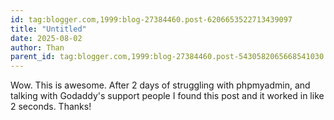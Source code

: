 ```yaml
---
id: tag:blogger.com,1999:blog-27384460.post-6206653522713439097
title: "Untitled"
date: 2025-08-02
author: Than
parent_id: tag:blogger.com,1999:blog-27384460.post-5430582065668541030
---
```


Wow. This is awesome. After 2 days of struggling with phpmyadmin, and talking with Godaddy's support people I found this post and it worked in like 2 seconds. Thanks!